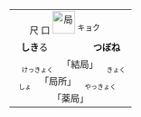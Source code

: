 <table align="left">
  <tr align="center"><td width="200px">
    <ruby>尺<br>口</ruby>
    <img src="https://f.2cn.cn/hanzi/svg/5C40.svg" height="40" alt="局">
    <ruby><sup>キョク</sup><br>　</ruby>
  </td></tr>
  <tr align="center"><td><b>しき</b>る　　　　　<b>つぼね</b></td></th>
  <tr align="center"><td>
    <ruby><sub><sub>　けっきょく　</sub></sub><br>「結局」</ruby>
    <ruby><sub><sub>　きょくしょ　</sub></sub><br>「局所」</ruby>
    <ruby><sub><sub>　やっきょく　</sub></sub><br>「薬局」</ruby>
  </td></tr>
</table>
